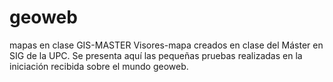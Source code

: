 # geoweb
mapas en clase GIS-MASTER
Visores-mapa creados en clase del Máster en SIG de la UPC. Se presenta aquí 
las pequeñas pruebas realizadas en la iniciación recibida sobre el mundo geoweb.
